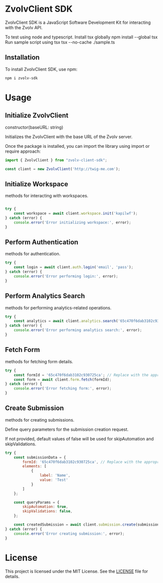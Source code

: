 <!-- # js-zvolv-sdk
Javascript Software Development Kit for Zvolv APIs


To test using node and typescript.
Install tsx globally
npm install --global tsx   

Run sample script using tsx
tsx --no-cache ./sample.ts  -->

# ZvolvClient SDK

ZvolvClient SDK is a JavaScript Software Development Kit for interacting with the Zvolv API.


To test using node and typescript. Install tsx globally npm install --global tsx Run sample script using tsx tsx --no-cache ./sample.ts 


## Installation

To install ZvolvClient SDK, use npm:

```bash
npm i zvolv-sdk

```
# Usage
## Initialize ZvolvClient

constructor(baseURL: string)

Initializes the ZvolvClient with the base URL of the Zvolv server.

Once the package is installed, you can import the library using import or require approach:

```javascript
import { ZvolvClient } from "zvolv-client-sdk";

const client = new ZvolvClient('http://twig-me.com');

```

## Initialize Workspace

methods for interacting with workspaces.

```javascript

try {
    const workspace = await client.workspace.init('kapilwf');
} catch (error) {
    console.error('Error initializing workspace:', error);
}

```
## Perform Authentication

methods for authentication.

```javascript
try {
    const login = await client.auth.login('email', 'pass');
} catch (error) {
    console.error('Error performing login:', error);
}
```
## Perform Analytics Search
methods for performing analytics-related operations.

```javascript
try {
    const analytics = await client.analytics.search('65c470f6dab3102c930725ca', { query: { match_all: {} }, from: 0, size: 20, track_total_hits: true });
} catch (error) {
    console.error('Error performing analytics search:', error);
}

```
## Fetch Form

methods for fetching form details.

```javascript
try {
    const formId = '65c470f6dab3102c930725ca'; // Replace with the appropriate form ID
    const form = await client.form.fetch(formId);
} catch (error) {
    console.error('Error fetching form:', error);
}
```
## Create Submission

methods for creating submissions.

Define query parameters for the submission creation request.

If not provided, default values of false will be used for skipAutomation and skipValidations.

```javascript
try {
    const submissionData = {
        formId: '65c470f6dab3102c930725ca', // Replace with the appropriate formId
        elements: [
            {
                label: 'Name',
                value: 'Test'
            }
        ]
    };

    const queryParams = {
        skipAutomation: true,
        skipValidations: false,
    };

    const createdSubmission = await client.submission.create(submissionData, queryParams);
} catch (error) {
    console.error('Error creating submission:', error);
}
```

# License

This project is licensed under the MIT License. See the [LICENSE](https://github.com/zvolvapi/js-zvolv-sdk/blob/main/LICENSE) file for details.
